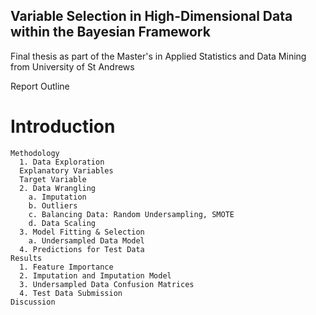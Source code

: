 ## Variable Selection in High-Dimensional Data within the Bayesian Framework 

Final thesis as part of the Master's in Applied Statistics and Data Mining from University of St Andrews 

Report Outline
#    Introduction
    Methodology
      1. Data Exploration
      Explanatory Variables
      Target Variable
      2. Data Wrangling
        a. Imputation
        b. Outliers
        c. Balancing Data: Random Undersampling, SMOTE
        d. Data Scaling
      3. Model Fitting & Selection
        a. Undersampled Data Model 
      4. Predictions for Test Data 
    Results
      1. Feature Importance
      2. Imputation and Imputation Model
      3. Undersampled Data Confusion Matrices
      4. Test Data Submission
    Discussion
